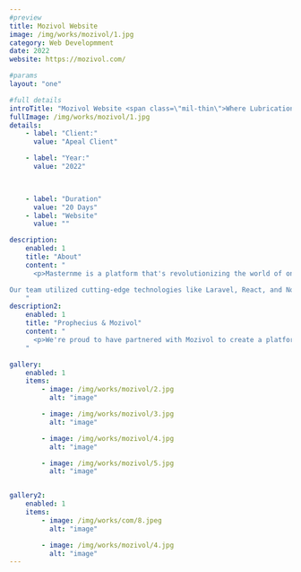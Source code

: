 ```yaml
---
#preview
title: Mozivol Website
image: /img/works/mozivol/1.jpg
category: Web Developmment
date: 2022
website: https://mozivol.com/

#params
layout: "one"

#full details
introTitle: "Mozivol Website <span class=\"mil-thin\">Where Lubrication Meets Innovation </span>"
fullImage: /img/works/mozivol/1.jpg
details:
    - label: "Client:"
      value: "Apeal Client"

    - label: "Year:"
      value: "2022"

      

    - label: "Duration"
      value: "20 Days"
    - label: "Website"
      value: ""

description:
    enabled: 1
    title: "About"
    content: "
      <p>Masternme is a platform that's revolutionizing the world of online education, and we're proud to have played a key role in bringing their vision to life. At Odaa Garaadoo, we were tasked with building a state-of-the-art learning management system that would enable students to access free and paid courses, book consultations with mentors and teachers, and much more.

Our team utilized cutting-edge technologies like Laravel, React, and Node.js to create a platform that's packed with features and functionality. From a robust wallet system to coupon support to mentor and coach consultations, Mozivol's platform offers everything that students and educators need to excel in the world of online learning.</p>
    "
description2:
    enabled: 1
    title: "Prophecius & Mozivol"
    content: "
      <p>We're proud to have partnered with Mozivol to create a platform that's intuitive, easy to use, and packed with innovative features. Whether you're a student looking to expand your knowledge or an educator seeking to connect with learners around the world, Mozivol's platform is the perfect place to achieve your goals. And at Odaa Garaadoo, we're committed to continuing to push the boundaries of what's possible in the world of web development, app development, and digital marketing.</p>
    "

gallery: 
    enabled: 1
    items:
        - image: /img/works/mozivol/2.jpg
          alt: "image"

        - image: /img/works/mozivol/3.jpg
          alt: "image"

        - image: /img/works/mozivol/4.jpg
          alt: "image"

        - image: /img/works/mozivol/5.jpg
          alt: "image"


gallery2: 
    enabled: 1
    items:
        - image: /img/works/com/8.jpeg
          alt: "image"

        - image: /img/works/mozivol/4.jpg
          alt: "image"
---
```

